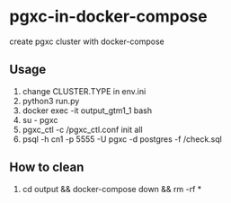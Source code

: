 # pgxc-in-docker-compose
create pgxc cluster with docker-compose

## Usage
1. change CLUSTER.TYPE in env.ini
2. python3 run.py
3. docker exec -it output_gtm1_1 bash
4. su - pgxc
5. pgxc_ctl -c /pgxc_ctl.conf init all
6. psql -h cn1 -p 5555 -U pgxc -d postgres -f /check.sql

## How to clean
1. cd output && docker-compose down && rm -rf *
